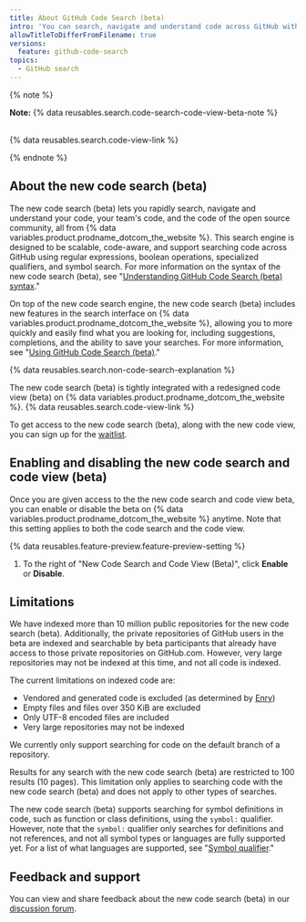 ```yaml
---
title: About GitHub Code Search (beta)
intro: 'You can search, navigate and understand code across GitHub with the new code search (beta).'
allowTitleToDifferFromFilename: true
versions:
  feature: github-code-search
topics:
  - GitHub search
---
```


{% note %}

**Note:** {% data reusables.search.code-search-code-view-beta-note %}<br><br>

{% data reusables.search.code-view-link %}

{% endnote %}

## About the new code search (beta)

The new code search (beta) lets you rapidly search, navigate and understand your code, your team's code, and the code of the open source community, all from {% data variables.product.prodname_dotcom_the_website %}. This search engine is designed to be scalable, code-aware, and support searching code across GitHub using regular expressions, boolean operations, specialized qualifiers, and symbol search. For more information on the syntax of the new code search (beta), see "[Understanding GitHub Code Search (beta) syntax](/search-github/github-code-search/understanding-github-code-search-syntax)."

On top of the new code search engine, the new code search (beta) includes new features in the search interface on {% data variables.product.prodname_dotcom_the_website %}, allowing you to more quickly and easily find what you are looking for, including suggestions, completions, and the ability to save your searches. For more information, see "[Using GitHub Code Search (beta)](/search-github/github-code-search/using-github-code-search)."

{% data reusables.search.non-code-search-explanation %}

The new code search (beta) is tightly integrated with a redesigned code view (beta) on {% data variables.product.prodname_dotcom_the_website %}. {% data reusables.search.code-view-link %}

To get access to the new code search (beta), along with the new code view, you can sign up for the [waitlist](https://github.com/features/code-search-code-view/signup). 

## Enabling and disabling the new code search and code view (beta)

Once you are given access to the the new code search and code view beta, you can enable or disable the beta on {% data variables.product.prodname_dotcom_the_website %} anytime. Note that this setting applies to both the code search and the code view.

{% data reusables.feature-preview.feature-preview-setting  %}
1. To the right of "New Code Search and Code View (Beta)", click **Enable** or **Disable**.

## Limitations

We have indexed more than 10 million public repositories for the new code search (beta). Additionally, the private repositories of GitHub users in the beta are indexed and searchable by beta participants that already have access to those private repositories on GitHub.com. However, very large repositories may not be indexed at this time, and not all code is indexed. 

The current limitations on indexed code are:
   - Vendored and generated code is excluded (as determined by [Enry](https://github.com/go-enry/go-enry))
   - Empty files and files over 350 KiB are excluded
   - Only UTF-8 encoded files are included
   - Very large repositories may not be indexed

We currently only support searching for code on the default branch of a repository.

Results for any search with the new code search (beta) are restricted to 100 results (10 pages). This limitation only applies to searching code with the new code search (beta) and does not apply to other types of searches.

The new code search (beta) supports searching for symbol definitions in code, such as function or class definitions, using the `symbol:` qualifier. However, note that the `symbol:` qualifier only searches for definitions and not references, and not all symbol types or languages are fully supported yet. For a list of what languages are supported, see "[Symbol qualifier](/search-github/github-code-search/understanding-github-code-search-syntax#symbol-qualifier)."
## Feedback and support

You can view and share feedback about the new code search (beta) in our [discussion forum](https://github.com/orgs/community/discussions/categories/code-search-and-navigation).